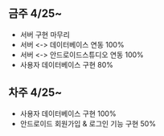 
## 금주 4/25~
- 서버 구현 마무리
- 서버 <-> 데이터베이스 연동 100%
- 서버 <-> 안드로이드스튜디오 연동 100%
- 사용자 데이터베이스 구현 80%

## 차주 4/25~
- 사용자 데이터베이스 구현 100%
- 안드로이드 회원가입 & 로그인 기능 구현 50%
